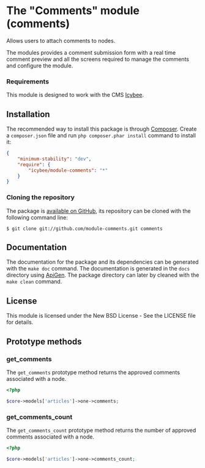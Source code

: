 # The "Comments" module (comments)

Allows users to attach comments to nodes.

The modules provides a comment submission form with a real time comment preview and all the
screens required to manage the comments and configure the module.





### Requirements

This module is designed to work with the CMS [Icybee](http://icybee.org/).





## Installation

The recommended way to install this package is through [Composer](http://getcomposer.org/).
Create a `composer.json` file and run `php composer.phar install` command to install it:

```json
{
	"minimum-stability": "dev",
	"require": {
		"icybee/module-comments": "*"
	}
}
```





### Cloning the repository

The package is [available on GitHub](https://github.com/Icybee/module-comments), its repository can
be cloned with the following command line:

	$ git clone git://github.com/module-comments.git comments





## Documentation

The documentation for the package and its dependencies can be generated with the `make doc`
command. The documentation is generated in the `docs` directory using [ApiGen](http://apigen.org/).
The package directory can later by cleaned with the `make clean` command.
	




## License

This module is licensed under the New BSD License - See the LICENSE file for details.





## Prototype methods





### get_comments

The `get_comments` prototype method returns the approved comments associated with a node.

```php
<?php

$core->models['articles']->one->comments;
```





### get_comments_count

The `get_comments_count` prototype method returns the number of approved comments associated with
a node.

```php
<?php

$core->models['articles']->one->comments_count;
```